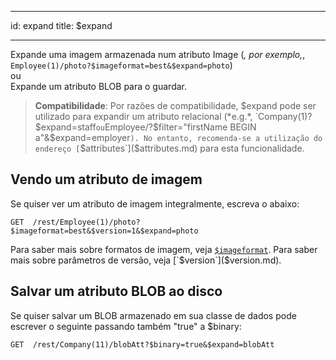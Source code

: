- - -
id: expand title: $expand
- - -


Expande uma imagem armazenada num atributo Image (*, por exemplo,*, `Employee(1)/photo?$imageformat=best&$expand=photo`)<br/> ou<br/> Expande um atributo BLOB para o guardar.

> **Compatibilidade**: Por razões de compatibilidade, $expand pode ser utilizado para expandir um atributo relacional (*e.g.*, `Company(1)?$expand=staff` ou `Employee/?$filter="firstName BEGIN a"&$expand=employer`). No entanto, recomenda-se a utilização do endereço [`$attributes`]($attributes.md) para esta funcionalidade.



## Vendo um atributo de imagem

Se quiser ver um atributo de imagem integralmente, escreva o abaixo:

 `GET  /rest/Employee(1)/photo?$imageformat=best&$version=1&$expand=photo`

Para saber mais sobre formatos de imagem, veja [`$imageformat`]($imageformat.md). Para saber mais sobre parâmetros de versão, veja [`$version`]($version.md).

## Salvar um atributo BLOB ao disco

Se quiser salvar um BLOB armazenado em sua classe de dados pode escrever o seguinte passando também "true" a $binary:

  `GET  /rest/Company(11)/blobAtt?$binary=true&$expand=blobAtt`
